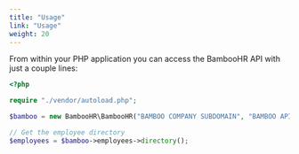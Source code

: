 ```yaml
---
title: "Usage"
link: "Usage"
weight: 20
---
```


From within your PHP application you can access the BambooHR API with just a couple lines:

```php
<?php

require "./vendor/autoload.php";

$bamboo = new BambooHR\BambooHR("BAMBOO COMPANY SUBDOMAIN", "BAMBOO API TOKEN");

// Get the employee directory
$employees = $bamboo->employees->directory();
```
